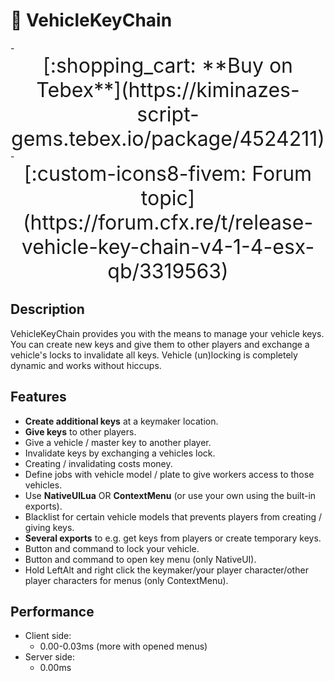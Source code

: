 
# 🔑 VehicleKeyChain

<div class="grid cards" markdown>
- <center><span style="font-size: 32px;">[:shopping_cart: **Buy on Tebex**](https://kiminazes-script-gems.tebex.io/package/4524211)</span></center>
- <center><span style="font-size: 32px;">[:custom-icons8-fivem: Forum topic](https://forum.cfx.re/t/release-vehicle-key-chain-v4-1-4-esx-qb/3319563)</span></center>
</div>

## Description

VehicleKeyChain provides you with the means to manage your vehicle keys. You can create new keys 
and give them to other players and exchange a vehicle's locks to invalidate all keys. Vehicle 
(un)locking is completely dynamic and works without hiccups.

<div class="youtube-placeholder" data-videotitle="VehicleKeyChain Showcase" data-videoid="Wqn_Y1cJsnY"></div>

## Features

* **Create additional keys** at a keymaker location.
* **Give keys** to other players.
* Give a vehicle / master key to another player.
* Invalidate keys by exchanging a vehicles lock.
* Creating / invalidating costs money.
* Define jobs with vehicle model / plate to give workers access to those vehicles.
* Use **NativeUILua** OR **ContextMenu** (or use your own using the built-in exports).
* Blacklist for certain vehicle models that prevents players from creating / giving keys.
* **Several exports** to e.g. get keys from players or create temporary keys.
* Button and command to lock your vehicle.
* Button and command to open key menu (only NativeUI).
* Hold LeftAlt and right click the keymaker/your player character/other player characters for menus (only ContextMenu).

## Performance

* Client side:
  * 0.00-0.03ms (more with opened menus)
* Server side:
  * 0.00ms
